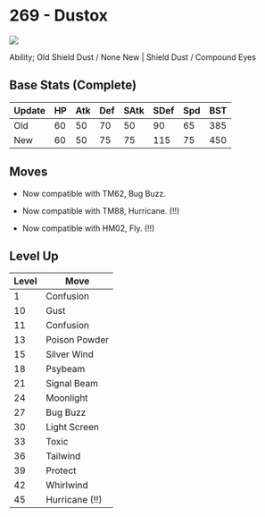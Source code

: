 # 269 - Dustox
![][269]

Ability;
Old     Shield Dust / None
New    | Shield Dust / Compound Eyes

## Base Stats (Complete)

Update | HP | Atk | Def | SAtk | SDef | Spd | BST
---    | ---| --- | --- | ---  | ---  | --- | ---
Old    | 60 |  50 |  70 |  50  |  90  |  65  |  385
New    | 60 |  50 |  75 |  75  |  115  |  75  |  450

## Moves

 - Now compatible with TM62, Bug Buzz.

 - Now compatible with TM88, Hurricane. (!!)

 - Now compatible with HM02, Fly. (!!)

## Level Up

Level | Move
---   | ---
  1   | Confusion
 10   | Gust
 11   | Confusion
 13   | Poison Powder
 15   | Silver Wind
 18   | Psybeam
 21   | Signal Beam
 24   | Moonlight
 27   | Bug Buzz
 30   | Light Screen
 33   | Toxic
 36   | Tailwind
 39   | Protect
 42   | Whirlwind
 45   | Hurricane (!!)



[269]: /img/pokemon/269.png
